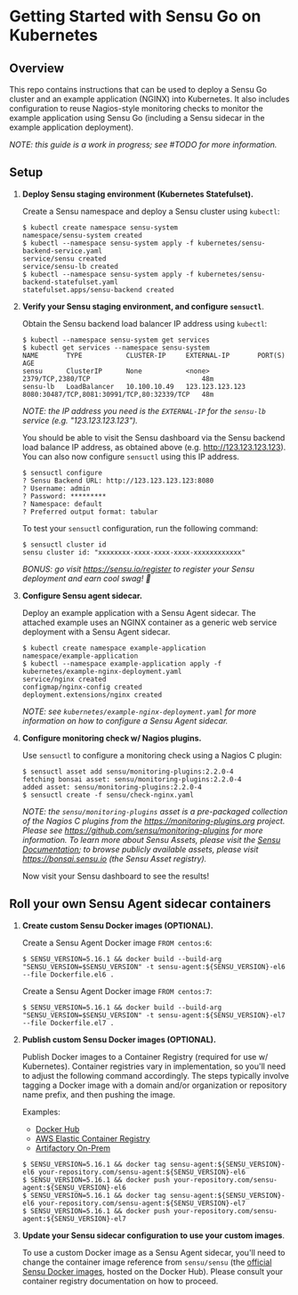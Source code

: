 # Getting Started with Sensu Go on Kubernetes

## Overview

This repo contains instructions that can be used to deploy a Sensu Go cluster
and an example application (NGINX) into Kubernetes. It also includes
configuration to reuse Nagios-style monitoring checks to monitor the example
application using Sensu Go (including a Sensu sidecar in the example application
deployment).

_NOTE: this guide is a work in progress; see #TODO for more information._

## Setup

1. **Deploy Sensu staging environment (Kubernetes Statefulset).**

   Create a Sensu namespace and deploy a Sensu cluster using `kubectl`:

   ```shell
   $ kubectl create namespace sensu-system
   namespace/sensu-system created
   $ kubectl --namespace sensu-system apply -f kubernetes/sensu-backend-service.yaml
   service/sensu created
   service/sensu-lb created
   $ kubectl --namespace sensu-system apply -f kubernetes/sensu-backend-statefulset.yaml
   statefulset.apps/sensu-backend created
   ```

2. **Verify your Sensu staging environment, and configure `sensuctl`**.

   Obtain the Sensu backend load balancer IP address using `kubectl`:

   ```shell
   $ kubectl --namespace sensu-system get services
   $ kubectl get services --namespace sensu-system
   NAME       TYPE           CLUSTER-IP     EXTERNAL-IP       PORT(S)                                      AGE
   sensu      ClusterIP      None           <none>            2379/TCP,2380/TCP                            48m
   sensu-lb   LoadBalancer   10.100.10.49   123.123.123.123   8080:30487/TCP,8081:30991/TCP,80:32339/TCP   48m
   ```

   _NOTE: the IP address you need is the `EXTERNAL-IP` for the `sensu-lb`
   service (e.g. "123.123.123.123")._

   You should be able to visit the Sensu dashboard via the Sensu backend load
   balance IP address, as obtained above (e.g. http://123.123.123.123). You can
   also now configure `sensuctl` using this IP address.

   ```shell
   $ sensuctl configure
   ? Sensu Backend URL: http://123.123.123.123:8080
   ? Username: admin
   ? Password: *********
   ? Namespace: default
   ? Preferred output format: tabular
   ```

   To test your `sensuctl` configuration, run the following command:

   ```shell
   $ sensuctl cluster id
   sensu cluster id: "xxxxxxxx-xxxx-xxxx-xxxx-xxxxxxxxxxxx"
   ```

   _BONUS: go visit https://sensu.io/register to register your Sensu deployment
   and earn cool swag! :tada:_

2. **Configure Sensu agent sidecar.**

   Deploy an example application with a Sensu Agent sidecar. The attached
   example uses an NGINX container as a generic web service deployment with a
   Sensu Agent sidecar.

   ```shell
   $ kubectl create namespace example-application
   namespace/example-application
   $ kubectl --namespace example-application apply -f kubernetes/example-nginx-deployment.yaml
   service/nginx created
   configmap/nginx-config created
   deployment.extensions/nginx created
   ```

   _NOTE: see `kubernetes/example-nginx-deployment.yaml` for more information on
   how to configure a Sensu Agent sidecar._

3. **Configure monitoring check w/ Nagios plugins.**

   Use `sensuctl` to configure a monitoring check using a Nagios C plugin:

   ```shell
   $ sensuctl asset add sensu/monitoring-plugins:2.2.0-4
   fetching bonsai asset: sensu/monitoring-plugins:2.2.0-4
   added asset: sensu/monitoring-plugins:2.2.0-4   
   $ sensuctl create -f sensu/check-nginx.yaml
   ```

   _NOTE: the `sensu/monitoring-plugins` asset is a pre-packaged collection of
   the Nagios C plugins from the https://monitoring-plugins.org project. Please
   see https://github.com/sensu/monitoring-plugins for more information. To
   learn more about Sensu Assets, please visit the [Sensu Documentation][4]; to
   browse publicly available assets, please visit https://bonsai.sensu.io (the
   Sensu Asset registry)._

   Now visit your Sensu dashboard to see the results!

   [4]: https://docs.sensu.io/sensu-go/latest/reference/assets/ 

## Roll your own Sensu Agent sidecar containers

1. **Create custom Sensu Docker images (OPTIONAL).**

   Create a Sensu Agent Docker image `FROM centos:6`:

   ```shell
   $ SENSU_VERSION=5.16.1 && docker build --build-arg "SENSU_VERSION=$SENSU_VERSION" -t sensu-agent:${SENSU_VERSION}-el6 --file Dockerfile.el6 .
   ```

   Create a Sensu Agent Docker image `FROM centos:7`:

   ```shell
   $ SENSU_VERSION=5.16.1 && docker build --build-arg "SENSU_VERSION=$SENSU_VERSION" -t sensu-agent:${SENSU_VERSION}-el7 --file Dockerfile.el7 .
   ```

2. **Publish custom Sensu Docker images (OPTIONAL).**

   Publish Docker images to a Container Registry (required for use w/
   Kubernetes). Container registries vary in implementation, so you'll need to
   adjust the following command accordingly. The steps typically involve tagging
   a Docker image with a domain and/or organization or repository name prefix,
   and then pushing the image.

   Examples:

   - [Docker Hub][1]
   - [AWS Elastic Container Registry][2]
   - [Artifactory On-Prem][3]

   ```shell
   $ SENSU_VERSION=5.16.1 && docker tag sensu-agent:${SENSU_VERSION}-el6 your-repository.com/sensu-agent:${SENSU_VERSION}-el6
   $ SENSU_VERSION=5.16.1 && docker push your-repository.com/sensu-agent:${SENSU_VERSION}-el6
   $ SENSU_VERSION=5.16.1 && docker tag sensu-agent:${SENSU_VERSION}-el6 your-repository.com/sensu-agent:${SENSU_VERSION}-el7
   $ SENSU_VERSION=5.16.1 && docker push your-repository.com/sensu-agent:${SENSU_VERSION}-el7
   ```

   [1]: https://docs.docker.com/docker-hub/repos/
   [2]: https://docs.aws.amazon.com/AmazonECR/latest/userguide/docker-push-ecr-image.html
   [3]: https://www.jfrog.com/confluence/display/RTF/Getting+Started+with+Artifactory+as+a+Docker+Registry#GettingStartedwithArtifactoryasaDockerRegistry-GettingStartedwithArtifactoryProOn-Prem

3. **Update your Sensu sidecar configuration to use your custom images**.

   To use a custom Docker image as a Sensu Agent sidecar, you'll need to
   change the container image reference from `sensu/sensu` (the [official Sensu
   Docker images][5], hosted on the Docker Hub). Please consult your container
   registry documentation on how to proceed.

   [5]: https://hub.docker.com/r/sensu/sensu/
